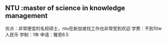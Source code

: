 ## NTU :master of science in knowledge management
优点：非常便宜的名校硕士，ntu在新加坡找工作也非常受到欢迎
学费：不到10w人民币
学制：1年
申请：雅思6.5

## 
